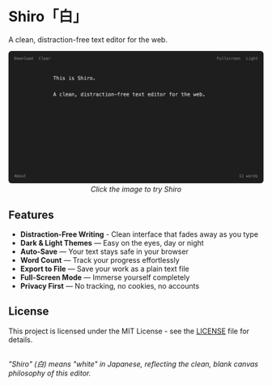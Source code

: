 # Shiro「白」

A clean, distraction-free text editor for the web.

<p align="center">
  <a href="https://vsakkas.github.io/shiro/">
    <img src="assets/screenshot_dark.png" alt="Shiro Text Editor" style="border-radius: 6px;">
  </a>
  <i>Click the image to try Shiro</i>
</p>

## Features

- **Distraction-Free Writing** - Clean interface that fades away as you type
- **Dark & Light Themes** — Easy on the eyes, day or night
- **Auto-Save** — Your text stays safe in your browser
- **Word Count** — Track your progress effortlessly
- **Export to File** — Save your work as a plain text file
- **Full-Screen Mode** — Immerse yourself completely
- **Privacy First** — No tracking, no cookies, no accounts

## License

This project is licensed under the MIT License - see the [LICENSE](LICENSE) file for details.

##

*"Shiro" (白) means "white" in Japanese, reflecting the clean, blank canvas philosophy of this editor.*
